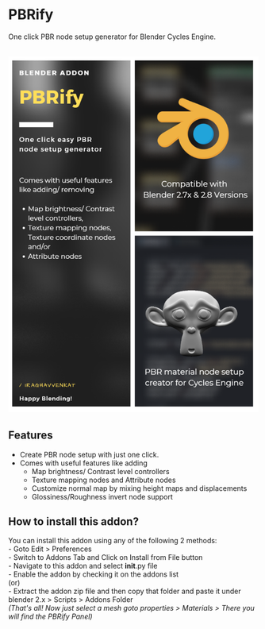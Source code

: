 # PBRify

One click PBR node setup generator for Blender Cycles Engine.

&nbsp;&nbsp;&nbsp;&nbsp;&nbsp;&nbsp;&nbsp;&nbsp;&nbsp;&nbsp;&nbsp;&nbsp;&nbsp;&nbsp;&nbsp;&nbsp;&nbsp;&nbsp;<img src="./resource/readme/broucher.png">

## Features

 - Create PBR node setup with just one click.
 - Comes with useful features like adding
    - Map brightness/ Contrast level controllers
    - Texture mapping nodes and Attribute nodes
    - Customize normal map by mixing height maps and displacements
    - Glossiness/Roughness invert node support

## How to install this addon?

You can install this addon using any of the following 2 methods:
<br>
    - Goto Edit > Preferences <br>
    - Switch to Addons Tab and Click on Install from File button <br> 
    - Navigate to this addon and select __init__.py file <br>
    - Enable the addon by checking it on the addons list
        <br>
(or)    <br>
    - Extract the addon zip file and then copy that folder and paste it under blender 2.x > Scripts > Addons Folder
        <br>
*(That's all! Now just select a mesh goto properties > Materials > There you will find the PBRify Panel)*
